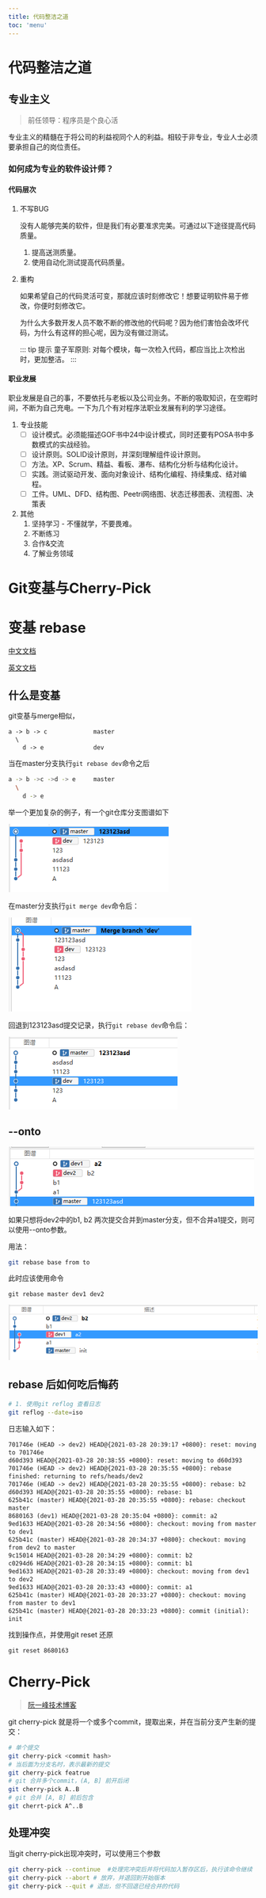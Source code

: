 ```yaml
---
title: 代码整洁之道
toc: 'menu'
---
```


# 代码整洁之道

## 专业主义
> 前任领导：程序员是个良心活


专业主义的精髓在于将公司的利益视同个人的利益。相较于非专业，专业人士必须要承担自己的岗位责任。

### 如何成为专业的软件设计师？

#### 代码层次

1. 不写BUG

    没有人能够完美的软件，但是我们有必要准求完美。可通过以下途径提高代码质量。
    1. 提高送测质量。
    2. 使用自动化测试提高代码质量。


2. 重构
    
    如果希望自己的代码灵活可变，那就应该时刻修改它！想要证明软件易于修改，你便时刻修改它。

    为什么大多数开发人员不敢不断的修改他的代码呢？因为他们害怕会改坏代码，为什么有这样的担心呢，因为没有做过测试。

    ::: tip 提示
    童子军原则: 
    对每个模块，每一次检入代码，都应当比上次检出时，更加整洁。
    :::


#### 职业发展
职业发展是自己的事，不要依托与老板以及公司业务。不断的吸取知识，在空暇时间，不断为自己充电。一下为几个有对程序法职业发展有利的学习途径。
1. 专业技能
    - [ ] 设计模式。必须能描述GOF书中24中设计模式，同时还要有POSA书中多数模式的实战经验。
    - [ ] 设计原则。SOLID设计原则，并深刻理解组件设计原则。
    - [ ] 方法。XP、Scrum、精益、看板、瀑布、结构化分析与结构化设计。
    - [ ] 实践。测试驱动开发、面向对象设计、结构化编程、持续集成、结对编程。
    - [ ] 工件。UML、DFD、结构图、Peetri网络图、状态迁移图表、流程图、决策表

2. 其他
   1. 坚持学习 - 不懂就学，不要畏难。
   2. 不断练习
   3. 合作&交流
   4. 了解业务领域
# Git变基与Cherry-Pick

# 变基 rebase

[中文文档](https://git-scm.com/book/zh/v2/Git-%E5%88%86%E6%94%AF-%E5%8F%98%E5%9F%BA)

[英文文档](https://git-scm.com/docs/git-rebase)



## 什么是变基

git变基与merge相似，

```bas
a -> b -> c				master
  \
    d -> e				dev
```

当在master分支执行`git rebase dev`命令之后

```bash
a -> b ->c ->d -> e 	master
  \
  	d -> e
```

举一个更加复杂的例子，有一个git仓库分支图谱如下

![image-20210328191748026](./assets/image-20210328191748026.png)

在master分支执行`git merge dev`命令后：



![image-20210328191935439](./assets/image-20210328191935439.png)

回退到123123asd提交记录，执行`git rebase dev`命令后：

![image-20210328192207841](./assets/image-20210328192207841.png)



## --onto

![image-20210328194135775](./assets/image-20210328194135775.png)

如果只想将dev2中的b1, b2 两次提交合并到master分支，但不合并a1提交，则可以使用--onto参数。

用法：

```bash
git rebase base from to
```

此时应该使用命令

```bashe
git rebase master dev1 dev2
```

![image-20210328203628001](./assets/image-20210328203628001.png)



## rebase 后如何吃后悔药

```bash
# 1. 使用git reflog 查看日志
git reflog --date=iso
```

日志输入如下：

```
701746e (HEAD -> dev2) HEAD@{2021-03-28 20:39:17 +0800}: reset: moving to 701746e
d60d393 HEAD@{2021-03-28 20:38:55 +0800}: reset: moving to d60d393
701746e (HEAD -> dev2) HEAD@{2021-03-28 20:35:55 +0800}: rebase finished: returning to refs/heads/dev2
701746e (HEAD -> dev2) HEAD@{2021-03-28 20:35:55 +0800}: rebase: b2
d60d393 HEAD@{2021-03-28 20:35:55 +0800}: rebase: b1
625b41c (master) HEAD@{2021-03-28 20:35:55 +0800}: rebase: checkout master
8680163 (dev1) HEAD@{2021-03-28 20:35:04 +0800}: commit: a2
9ed1633 HEAD@{2021-03-28 20:34:56 +0800}: checkout: moving from master to dev1
625b41c (master) HEAD@{2021-03-28 20:34:37 +0800}: checkout: moving from dev2 to master
9c15014 HEAD@{2021-03-28 20:34:29 +0800}: commit: b2
c0294d6 HEAD@{2021-03-28 20:34:15 +0800}: commit: b1
9ed1633 HEAD@{2021-03-28 20:33:49 +0800}: checkout: moving from dev1 to dev2
9ed1633 HEAD@{2021-03-28 20:33:43 +0800}: commit: a1
625b41c (master) HEAD@{2021-03-28 20:33:27 +0800}: checkout: moving from master to dev1
625b41c (master) HEAD@{2021-03-28 20:33:23 +0800}: commit (initial): init
```

找到操作点，并使用git reset 还原

```base
git reset 8680163
```



# Cherry-Pick

> [阮一峰技术博客](http://www.ruanyifeng.com/)

git cherry-pick 就是将一个或多个commit，提取出来，并在当前分支产生新的提交：

```bash
# 单个提交
git cherry-pick <commit hash>
# 当后面为分支名时，表示最新的提交
git cherry-pick featrue
# git 合并多个commit，(A, B] 前开后闭
git cherry-pick A..B
# git 合并 [A, B] 前后包含
git cherrt-pick A^..B
```



## 处理冲突

当git cherry-pick出现冲突时，可以使用三个参数

```bash
git cherry-pick --continue  #处理完冲突后并将代码加入暂存区后，执行该命令继续
git cherry-pick --abort # 放弃，并退回到开始版本
git cherry-pick --quit # 退出，但不回退已经合并的代码
```
